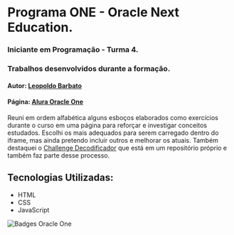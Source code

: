 # Programa ONE - Oracle Next Education.
### Iniciante em Programação - Turma 4.
### Trabalhos desenvolvidos durante a formação.
#### Autor: [Leopoldo Barbato](mailto:leopoldo.barbato@gmail.com "E-mail")
#### Página: [Alura Oracle One](https://lbarbatto.github.io/alura-estudos "Trabalhos")


Reuni em ordem alfabética alguns esboços elaborados como exercícios durante o curso em uma página para reforçar e investigar conceitos estudados. Escolhi os mais adequados para serem carregado dentro do iframe, mas ainda pretendo incluir outros e melhorar os atuais.
Também destaquei o [Challenge Decodificador](https://github.com/lbarbatto/alura-oracle-one "Decodificador") que está em um repositório próprio e também faz parte desse processo.  
## Tecnologias Utilizadas:
- HTML
- CSS
- JavaScript

![Badges Oracle One](https://user-images.githubusercontent.com/51752445/213848459-ba359855-1505-4f1c-a533-e59787d6fb21.png)

